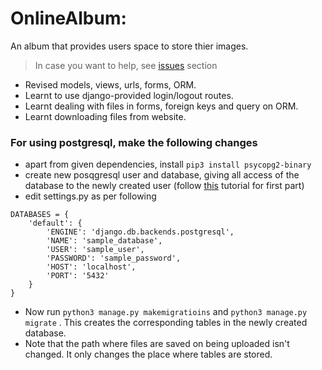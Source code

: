 # OnlineAlbum:
An album that provides users space to store thier images.

> In case you want to help, see [issues](https://github.com/harshraj22/smallProjects/issues) section

* Revised models, views, urls, forms, ORM.
* Learnt to use django-provided login/logout routes.
* Learnt dealing with files in forms, foreign keys and query on ORM.
* Learnt downloading files from website.

### For using postgresql, make the following changes
* apart from given dependencies, install `pip3 install psycopg2-binary`
* create new posqgresql user and database, giving all access of the database to the newly created user (follow [this](https://medium.com/agatha-codes/painless-postgresql-django-d4f03364989) tutorial for first part)
* edit settings.py as per following
```
DATABASES = {
    'default': {
        'ENGINE': 'django.db.backends.postgresql',
        'NAME': 'sample_database',
        'USER': 'sample_user',
        'PASSWORD': 'sample_password',
        'HOST': 'localhost',
        'PORT': '5432'
    }
}
```
* Now run `python3 manage.py makemigratioins` and `python3 manage.py migrate` . This creates the corresponding tables in the newly created database.
* Note that the path where files are saved on being uploaded isn't changed. It only changes the place where tables are stored.
